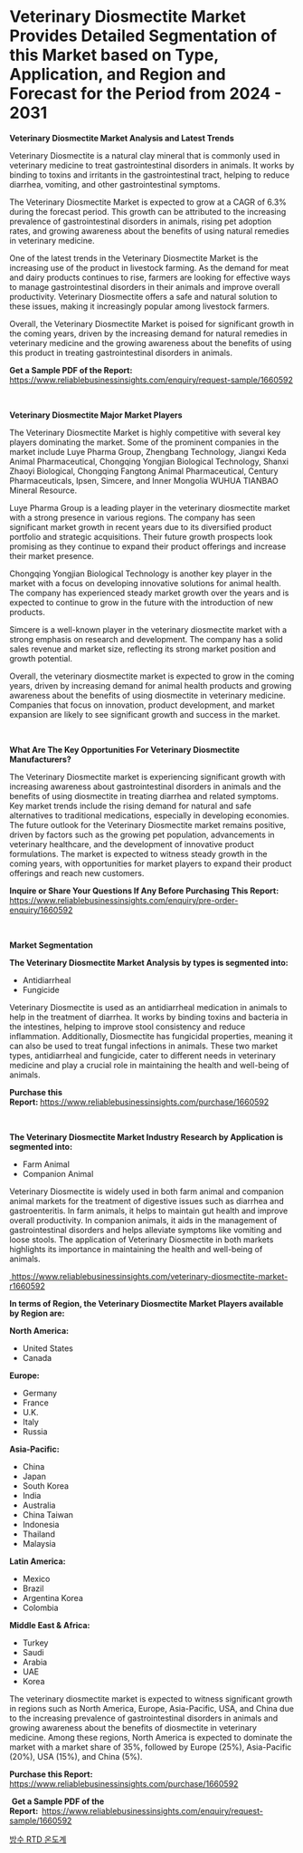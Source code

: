 <p><h1>Veterinary Diosmectite Market Provides Detailed Segmentation of this Market based on Type, Application, and Region and Forecast for the Period from 2024 - 2031</h1></p><p><strong>Veterinary Diosmectite Market Analysis and Latest Trends</strong></p>
<p><p>Veterinary Diosmectite is a natural clay mineral that is commonly used in veterinary medicine to treat gastrointestinal disorders in animals. It works by binding to toxins and irritants in the gastrointestinal tract, helping to reduce diarrhea, vomiting, and other gastrointestinal symptoms.</p><p>The Veterinary Diosmectite Market is expected to grow at a CAGR of 6.3% during the forecast period. This growth can be attributed to the increasing prevalence of gastrointestinal disorders in animals, rising pet adoption rates, and growing awareness about the benefits of using natural remedies in veterinary medicine.</p><p>One of the latest trends in the Veterinary Diosmectite Market is the increasing use of the product in livestock farming. As the demand for meat and dairy products continues to rise, farmers are looking for effective ways to manage gastrointestinal disorders in their animals and improve overall productivity. Veterinary Diosmectite offers a safe and natural solution to these issues, making it increasingly popular among livestock farmers.</p><p>Overall, the Veterinary Diosmectite Market is poised for significant growth in the coming years, driven by the increasing demand for natural remedies in veterinary medicine and the growing awareness about the benefits of using this product in treating gastrointestinal disorders in animals.</p></p>
<p><strong>Get a Sample PDF of the Report:&nbsp;</strong> <a href="https://www.reliablebusinessinsights.com/enquiry/request-sample/1660592">https://www.reliablebusinessinsights.com/enquiry/request-sample/1660592</a></p>
<p>&nbsp;</p>
<p><strong>Veterinary Diosmectite Major Market Players</strong></p>
<p><p>The Veterinary Diosmectite Market is highly competitive with several key players dominating the market. Some of the prominent companies in the market include Luye Pharma Group, Zhengbang Technology, Jiangxi Keda Animal Pharmaceutical, Chongqing Yongjian Biological Technology, Shanxi Zhaoyi Biological, Chongqing Fangtong Animal Pharmaceutical, Century Pharmaceuticals, Ipsen, Simcere, and Inner Mongolia WUHUA TIANBAO Mineral Resource. </p><p>Luye Pharma Group is a leading player in the veterinary diosmectite market with a strong presence in various regions. The company has seen significant market growth in recent years due to its diversified product portfolio and strategic acquisitions. Their future growth prospects look promising as they continue to expand their product offerings and increase their market presence.</p><p>Chongqing Yongjian Biological Technology is another key player in the market with a focus on developing innovative solutions for animal health. The company has experienced steady market growth over the years and is expected to continue to grow in the future with the introduction of new products.</p><p>Simcere is a well-known player in the veterinary diosmectite market with a strong emphasis on research and development. The company has a solid sales revenue and market size, reflecting its strong market position and growth potential.</p><p>Overall, the veterinary diosmectite market is expected to grow in the coming years, driven by increasing demand for animal health products and growing awareness about the benefits of using diosmectite in veterinary medicine. Companies that focus on innovation, product development, and market expansion are likely to see significant growth and success in the market.</p></p>
<p>&nbsp;</p>
<p><strong>What Are The Key Opportunities For Veterinary Diosmectite Manufacturers?</strong></p>
<p><p>The Veterinary Diosmectite market is experiencing significant growth with increasing awareness about gastrointestinal disorders in animals and the benefits of using diosmectite in treating diarrhea and related symptoms. Key market trends include the rising demand for natural and safe alternatives to traditional medications, especially in developing economies. The future outlook for the Veterinary Diosmectite market remains positive, driven by factors such as the growing pet population, advancements in veterinary healthcare, and the development of innovative product formulations. The market is expected to witness steady growth in the coming years, with opportunities for market players to expand their product offerings and reach new customers.</p></p>
<p><strong>Inquire or Share Your Questions If Any Before Purchasing This Report:</strong> <a href="https://www.reliablebusinessinsights.com/enquiry/pre-order-enquiry/1660592">https://www.reliablebusinessinsights.com/enquiry/pre-order-enquiry/1660592</a></p>
<p>&nbsp;</p>
<p><strong>Market Segmentation</strong></p>
<p><strong>The Veterinary Diosmectite Market Analysis by types is segmented into:</strong></p>
<p><ul><li>Antidiarrheal</li><li>Fungicide</li></ul></p>
<p><p>Veterinary Diosmectite is used as an antidiarrheal medication in animals to help in the treatment of diarrhea. It works by binding toxins and bacteria in the intestines, helping to improve stool consistency and reduce inflammation. Additionally, Diosmectite has fungicidal properties, meaning it can also be used to treat fungal infections in animals. These two market types, antidiarrheal and fungicide, cater to different needs in veterinary medicine and play a crucial role in maintaining the health and well-being of animals.</p></p>
<p><strong>Purchase this Report:&nbsp;</strong><a href="https://www.reliablebusinessinsights.com/purchase/1660592">https://www.reliablebusinessinsights.com/purchase/1660592</a></p>
<p>&nbsp;</p>
<p><strong>The Veterinary Diosmectite Market Industry Research by Application is segmented into:</strong></p>
<p><ul><li>Farm Animal</li><li>Companion Animal</li></ul></p>
<p><p>Veterinary Diosmectite is widely used in both farm animal and companion animal markets for the treatment of digestive issues such as diarrhea and gastroenteritis. In farm animals, it helps to maintain gut health and improve overall productivity. In companion animals, it aids in the management of gastrointestinal disorders and helps alleviate symptoms like vomiting and loose stools. The application of Veterinary Diosmectite in both markets highlights its importance in maintaining the health and well-being of animals.</p></p>
<p><a href="https://www.reliablebusinessinsights.com/veterinary-diosmectite-market-r1660592">&nbsp;https://www.reliablebusinessinsights.com/veterinary-diosmectite-market-r1660592</a></p>
<p><strong>In terms of Region, the Veterinary Diosmectite Market Players available by Region are:</strong></p>
<p>
    <p> <strong> North America: </strong>
        <ul>
            <li>United States</li>
            <li>Canada</li>
        </ul>
        </p> 
    <p> <strong> Europe: </strong>
        <ul>
            <li>Germany</li>
            <li>France</li>
            <li>U.K.</li>
            <li>Italy</li>
            <li>Russia</li>
        </ul>
        </p> 
    <p> <strong> Asia-Pacific: </strong>
        <ul>
            <li>China</li>
            <li>Japan</li>
            <li>South Korea</li>
            <li>India</li>
            <li>Australia</li>
            <li>China Taiwan</li>
            <li>Indonesia</li>
            <li>Thailand</li>
            <li>Malaysia</li>
        </ul>
        </p> 
    <p> <strong> Latin America: </strong>
        <ul>
            <li>Mexico</li>
            <li>Brazil</li>
            <li>Argentina Korea</li>
            <li>Colombia</li>
        </ul>
        </p> 
    <p> <strong> Middle East & Africa: </strong>
        <ul>
            <li>Turkey</li>
            <li>Saudi</li>
            <li>Arabia</li>
            <li>UAE</li>
            <li>Korea</li>
        </ul>
    </p>
    </p>
<p><p>The veterinary diosmectite market is expected to witness significant growth in regions such as North America, Europe, Asia-Pacific, USA, and China due to the increasing prevalence of gastrointestinal disorders in animals and growing awareness about the benefits of diosmectite in veterinary medicine. Among these regions, North America is expected to dominate the market with a market share of 35%, followed by Europe (25%), Asia-Pacific (20%), USA (15%), and China (5%).</p></p>
<p><strong>Purchase this Report: </strong><a href="https://www.reliablebusinessinsights.com/purchase/1660592">https://www.reliablebusinessinsights.com/purchase/1660592</a></p>
<p>&nbsp;<strong>Get a Sample PDF of the Report:&nbsp;&nbsp;</strong><a href="https://www.reliablebusinessinsights.com/enquiry/request-sample/1660592">https://www.reliablebusinessinsights.com/enquiry/request-sample/1660592</a></p>
<p><strong></strong></p>
<p><p><a href="https://medium.com/@frankfurter67567/%EA%B8%80%EB%A1%9C%EB%B2%8C-%EB%B0%A9%EC%88%98-rtd-%EC%98%A8%EB%8F%84%EA%B3%84-%EC%8B%9C%EC%9E%A5-%EA%B7%9C%EB%AA%A8%EB%8A%94-2024%EB%85%84%EB%B6%80%ED%84%B0-2031%EB%85%84%EA%B9%8C%EC%A7%80-%EC%9D%98-%EC%97%B0%ED%8F%89%EA%B7%A0-%EC%84%B1%EC%9E%A5%EB%A5%A0%EC%9D%84-%EA%B2%BD%ED%97%98%ED%95%A0-%EA%B2%83%EC%9C%BC%EB%A1%9C-%EC%82%B0%EC%97%85-%EC%98%88%EC%B8%A1%EC%97%90-%EB%94%B0%EB%A5%B4%EB%A9%B4-%EC%98%88%EC%83%81%EB%90%A9%EB%8B%88%EB%8B%A4-cf34e04f967c">방수 RTD 온도계</a></p></p>